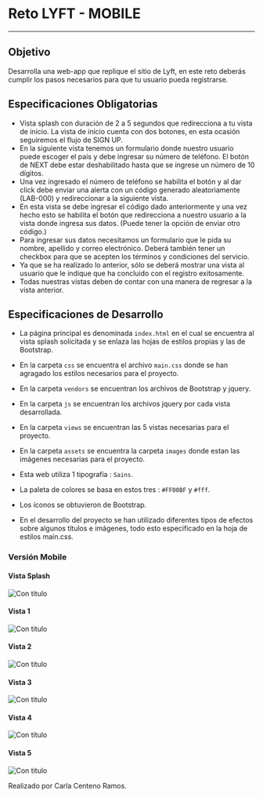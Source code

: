 # Reto LYFT - MOBILE
---
## Objetivo

Desarrolla una web-app que replique el sitio de Lyft, en este reto deberás cumplir los pasos necesarios para que tu usuario pueda registrarse.

## Especificaciones Obligatorias

* Vista splash con duración de 2 a 5 segundos que redirecciona a tu vista de inicio. La vista de inicio cuenta con dos botones, en esta ocasión seguiremos el flujo de SIGN UP. 
* En la siguiente vista tenemos un formulario donde nuestro usuario puede escoger el país y debe ingresar su número de teléfono. El botón de NEXT debe estar deshabilitado hasta que se ingrese un número de 10 dígitos. 
* Una vez ingresado el número de teléfono se habilita el botón y al dar click debe enviar una alerta con un código generado aleatoriamente (LAB-000) y redireccionar a la siguiente vista. 
* En esta vista se debe ingresar el código dado anteriormente y una vez hecho esto se habilita el botón que redirecciona a nuestro usuario a la vista donde ingresa sus datos. (Puede tener la opción de enviar otro código.) 
* Para ingresar sus datos necesitamos un formulario que le pida su nombre, apellido y correo electrónico. Deberá también tener un checkbox para que se acepten los términos y condiciones del servicio. 
* Ya que se ha realizado lo anterior, sólo se deberá mostrar una vista al usuario que le indique que ha concluido con el registro exitosamente. 
* Todas nuestras vistas deben de contar con una manera de regresar a la vista anterior.

## Especificaciones de Desarrollo

* La página principal es denominada `index.html` en el cual se encuentra al vista splash solicitada  y se enlaza las hojas de estilos propias y las de Bootstrap.

* En la carpeta `css` se encuentra el archivo `main.css` donde se han agragado los  estilos necesarios para el proyecto.

* En la carpeta `vendors` se encuentran los archivos de Bootstrap y jquery.

* En la carpeta `js` se encuentran los archivos jquery por cada vista desarrollada.

* En la carpeta `views` se encuentran las 5 vistas necesarias para el proyecto.

* En la carpeta `assets` se encuentra la carpeta `images` donde estan las imágenes necesarias para el proyecto.

* Esta web utiliza 1 tipografía :   `Sains`.

* La paleta de colores se basa en estos tres : `#FF00BF` y   `#fff`.

* Los íconos se obtuvieron de  Bootstrap.

* En el desarrollo del proyecto se han utilizado diferentes tipos de efectos sobre algunos títulos e imágenes, todo esto especificado en la hoja de estilos main.css.


### Versión Mobile

#### Vista Splash
![Con titulo](assets/docs/index.png "titulo")

#### Vista 1
![Con titulo](assets/docs/page1.png "titulo")
#### Vista 2
![Con titulo](assets/docs/page2.png "titulo")
#### Vista 3
![Con titulo](assets/docs/page3.png "titulo")
#### Vista 4
![Con titulo](assets/docs/page4.png "titulo")
#### Vista 5
![Con titulo](assets/docs/page5.png "titulo")


Realizado por Carla Centeno Ramos.
